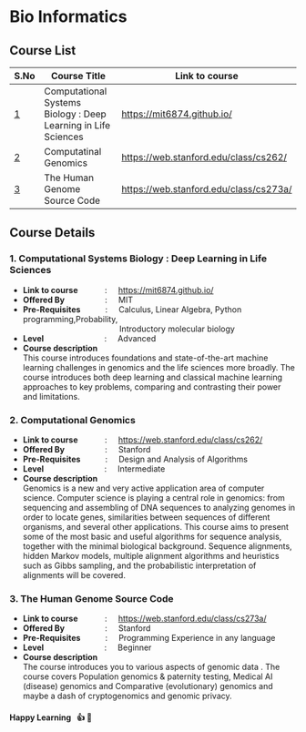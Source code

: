 <!-- # E--learning-Website-
Done as a part if DBMS course project

For bioinformatics we will be following stanford courses.

https://web.stanford.edu/class/cs262/cgi-bin/index.php

https://web.stanford.edu/class/cs273a/cgi-bin/ -->

<!-- # E--learning-Website-
Done as a part if DBMS course project

For bioinformatics we will be following stanford courses.

https://web.stanford.edu/class/cs262/cgi-bin/index.php

https://web.stanford.edu/class/cs273a/cgi-bin/ -->

# Bio Informatics   

## Course List
**S.No** | **Course Title** | **Link to course**
------------ | ------------- | ---------
[1](#1-computational-systems-biology--deep-learning-in-life-sciences) | Computational Systems Biology : Deep Learning in Life Sciences | https://mit6874.github.io/ 
[2](#2-computational-genomics) | Computatinal Genomics | https://web.stanford.edu/class/cs262/
[3](#3-the-human-genome-source-code) | The Human Genome Source Code | https://web.stanford.edu/class/cs273a/

## Course Details
### 1. Computational Systems Biology : Deep Learning in Life Sciences
   * **Link to course** &nbsp; &nbsp; &nbsp; &nbsp; &nbsp; &nbsp;: &nbsp; &nbsp; https://mit6874.github.io/ 
   * **Offered By** &nbsp; &nbsp; &nbsp; &nbsp; &nbsp; &nbsp; &nbsp; &nbsp; &nbsp;: &nbsp; &nbsp; MIT 
   * **Pre-Requisites** &nbsp; &nbsp; &nbsp; &nbsp; &nbsp; : &nbsp; &nbsp;  Calculus, Linear Algebra, Python programming,Probability,   
                                     &nbsp; &nbsp; &nbsp; &nbsp; &nbsp; &nbsp; &nbsp; &nbsp; &nbsp; &nbsp; &nbsp; &nbsp; &nbsp; &nbsp; &nbsp; &nbsp; &nbsp; &nbsp; &nbsp; &nbsp; &nbsp; &nbsp;Introductory molecular biology
   * **Level** &nbsp; &nbsp; &nbsp; &nbsp; &nbsp; &nbsp; &nbsp; &nbsp; &nbsp; &nbsp; &nbsp; &nbsp; &nbsp; : &nbsp; &nbsp; Advanced
   * **Course description**    
        This course introduces foundations and state-of-the-art machine learning challenges in genomics and the life sciences more broadly. The course introduces both deep learning and classical machine learning approaches to key problems, comparing and contrasting their power and limitations.
 

### 2. Computational Genomics
   * **Link to course** &nbsp; &nbsp; &nbsp; &nbsp; &nbsp; &nbsp;: &nbsp; &nbsp; https://web.stanford.edu/class/cs262/
   * **Offered By** &nbsp; &nbsp; &nbsp; &nbsp; &nbsp; &nbsp; &nbsp; &nbsp; &nbsp;: &nbsp; &nbsp; Stanford 
   * **Pre-Requisites** &nbsp; &nbsp; &nbsp; &nbsp; &nbsp; : &nbsp; &nbsp; Design and Analysis of Algorithms  
   * **Level** &nbsp; &nbsp; &nbsp; &nbsp; &nbsp; &nbsp; &nbsp; &nbsp; &nbsp; &nbsp; &nbsp; &nbsp; &nbsp; : &nbsp; &nbsp; Intermediate
   * **Course description**    
        Genomics is a new and very active application area of computer science. Computer science is playing a central role in genomics: from sequencing and assembling of DNA sequences to analyzing genomes in order to locate genes, similarities between sequences of different organisms, and several other applications. This course aims to present some of the most basic and useful algorithms for sequence analysis, together with the minimal biological background. Sequence alignments, hidden Markov models, multiple alignment algorithms and heuristics such as Gibbs sampling, and the probabilistic interpretation of alignments will be covered.        


### 3. The Human Genome Source Code
   * **Link to course** &nbsp; &nbsp; &nbsp; &nbsp; &nbsp; &nbsp;: &nbsp; &nbsp; https://web.stanford.edu/class/cs273a/
   * **Offered By** &nbsp; &nbsp; &nbsp; &nbsp; &nbsp; &nbsp; &nbsp; &nbsp; &nbsp;: &nbsp; &nbsp; Stanford 
   * **Pre-Requisites** &nbsp; &nbsp; &nbsp; &nbsp; &nbsp; : &nbsp; &nbsp; Programming Experience in any language  
   * **Level** &nbsp; &nbsp; &nbsp; &nbsp; &nbsp; &nbsp; &nbsp; &nbsp; &nbsp; &nbsp; &nbsp; &nbsp; &nbsp; : &nbsp; &nbsp; Beginner
   * **Course description**    
        The course introduces you to various aspects of genomic data . The course covers Population genomics & paternity testing, Medical AI (disease) genomics  and Comparative (evolutionary) genomics and maybe a dash of cryptogenomics and genomic privacy.
       
####  Happy Learning  &nbsp; :thumbsup: :memo: 









